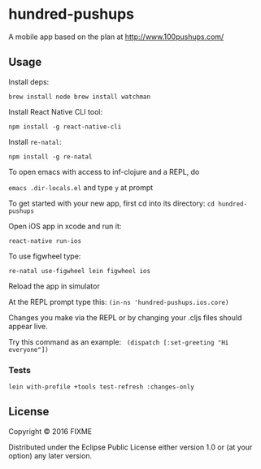 # hundred-pushups

A mobile app based on the plan at http://www.100pushups.com/

## Usage

Install deps:

`brew install node
 brew install watchman`

Install React Native CLI tool:

`npm install -g react-native-cli`

Install `re-natal`:

`npm install -g re-natal`

To open emacs with access to inf-clojure and a REPL, do

`emacs .dir-locals.el` and type `y` at prompt

To get started with your new app, first cd into its directory:
`cd hundred-pushups`

Open iOS app in xcode and run it:

`react-native run-ios`

To use figwheel type:

`re-natal use-figwheel
 lein figwheel ios`

Reload the app in simulator

At the REPL prompt type this:
`(in-ns 'hundred-pushups.ios.core)`

Changes you make via the REPL or by changing your .cljs files should appear live.

Try this command as an example:
` (dispatch [:set-greeting "Hi everyone"])`

### Tests

`lein with-profile +tools test-refresh :changes-only`

## License

Copyright © 2016 FIXME

Distributed under the Eclipse Public License either version 1.0 or (at
your option) any later version.
